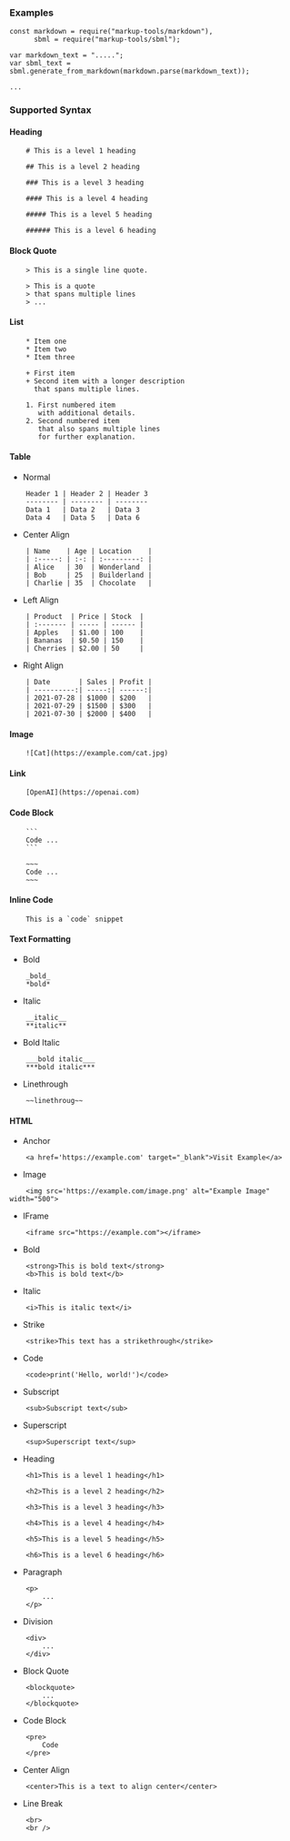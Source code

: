 ### Examples

```
const markdown = require("markup-tools/markdown"),
      sbml = require("markup-tools/sbml");
      
var markdown_text = ".....";
var sbml_text = sbml.generate_from_markdown(markdown.parse(markdown_text));

...
```

### Supported Syntax

#### Heading

```
    # This is a level 1 heading
    
    ## This is a level 2 heading
    
    ### This is a level 3 heading
    
    #### This is a level 4 heading
    
    ##### This is a level 5 heading

    ###### This is a level 6 heading
```

#### Block Quote

```
    > This is a single line quote.
```

```
    > This is a quote
    > that spans multiple lines
    > ...
```

#### List

```
    * Item one
    * Item two
    * Item three
```

```
    + First item
    + Second item with a longer description
      that spans multiple lines.
```

```
    1. First numbered item
       with additional details.
    2. Second numbered item
       that also spans multiple lines
       for further explanation.
```

#### Table

* Normal

```
    Header 1 | Header 2 | Header 3
    -------- | -------- | --------
    Data 1   | Data 2   | Data 3
    Data 4   | Data 5   | Data 6
```

* Center Align

```
    | Name    | Age | Location    |
    | :-----: | :-: | :---------: |
    | Alice   | 30  | Wonderland  |
    | Bob     | 25  | Builderland |
    | Charlie | 35  | Chocolate   |
```

* Left Align

```
    | Product  | Price | Stock  |
    | :------- | ----- | ------ |
    | Apples   | $1.00 | 100    |
    | Bananas  | $0.50 | 150    |
    | Cherries | $2.00 | 50     |
```

* Right Align

```
    | Date       | Sales | Profit |
    | ----------:| -----:| ------:|
    | 2021-07-28 | $1000 | $200   |
    | 2021-07-29 | $1500 | $300   |
    | 2021-07-30 | $2000 | $400   |
```

#### Image

```
    ![Cat](https://example.com/cat.jpg)
```

#### Link

```
    [OpenAI](https://openai.com)
```

#### Code Block

```
    ```
    Code ...
    ```
```

```
    ~~~
    Code ...
    ~~~
```

#### Inline Code

```
    This is a `code` snippet
```


#### Text Formatting

* Bold

```
    _bold_
    *bold*
```

* Italic

```
    __italic__
    **italic**
```

* Bold Italic

```
    ___bold italic___
    ***bold italic***
```


* Linethrough

```
    ~~linethroug~~
```

#### HTML

* Anchor

```
    <a href='https://example.com' target="_blank">Visit Example</a>
```

* Image

```
    <img src='https://example.com/image.png' alt="Example Image" width="500">
```

* IFrame

```
    <iframe src="https://example.com"></iframe>
```

* Bold

```
    <strong>This is bold text</strong>
    <b>This is bold text</b>
```

* Italic

```
    <i>This is italic text</i>
```

* Strike

```
    <strike>This text has a strikethrough</strike>
```

* Code

```
    <code>print('Hello, world!')</code>
```

* Subscript

```
    <sub>Subscript text</sub>
```

* Superscript

```
    <sup>Superscript text</sup>
```

* Heading

```
    <h1>This is a level 1 heading</h1>
    
    <h2>This is a level 2 heading</h2>
    
    <h3>This is a level 3 heading</h3>
    
    <h4>This is a level 4 heading</h4>
    
    <h5>This is a level 5 heading</h5>

    <h6>This is a level 6 heading</h6>
```

* Paragraph

```
    <p>
        ...
    </p>
```

* Division

```
    <div>
        ...
    </div>
```

* Block Quote

```
    <blockquote>
        ...
    </blockquote>
```

* Code Block

```
    <pre>
        Code
    </pre>
```

* Center Align

```
    <center>This is a text to align center</center>
```

* Line Break

```
    <br>
    <br />
```
